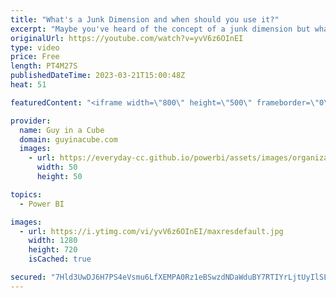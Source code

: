 ```yaml
---
title: "What's a Junk Dimension and when should you use it?"
excerpt: "Maybe you've heard of the concept of a junk dimension but what exactly is it and when should you use it? Patrick breaks down this dimensional modeling concept.   Junk Dimensions https://www.kimballgroup.com/data-warehouse-business-intelligence-resources/kimball-techniques/dimensional-modeling-techniques/junk-dimension/"
originalUrl: https://youtube.com/watch?v=yvV6z6OInEI
type: video
price: Free
length: PT4M27S
publishedDateTime: 2023-03-21T15:00:48Z
heat: 51

featuredContent: "<iframe width=\"800\" height=\"500\" frameborder=\"0\" src=\"https://www.youtube.com/embed/yvV6z6OInEI\" allow=\"accelerometer; autoplay; encrypted-media; gyroscope; picture-in-picture\" allowfullscreen></iframe>"

provider:
  name: Guy in a Cube
  domain: guyinacube.com
  images:
    - url: https://everyday-cc.github.io/powerbi/assets/images/organizations/guyinacube.com-50x50.jpg
      width: 50
      height: 50

topics:
  - Power BI

images:
  - url: https://i.ytimg.com/vi/yvV6z6OInEI/maxresdefault.jpg
    width: 1280
    height: 720
    isCached: true

secured: "7Hld3UwDJ6H7PS4eVsmu6LfXEMPA0Rz1eBSwzdNDaWduBY7RTIYrLjtUyIlSLRAxqGWlVliyUTppbRJC2ZT49GMdgfy7oCwOCXiQtczcLffFGVfc7SZcOwiPgmXDy4EOKvBWno/pwmdgFaiDntXPW7WazF7FwY0Uup5IunzIyfzY59iXTOyFzyjDzW953NQZXv8AukZs+M9I5WFrcPQ1Ji6PDo17xfK3Dyidxe5rlIWCamu85dIw9TPDemA6fHjiB+cSuqJdWJH9gezTkgawNXCa+np9b/bzHH0vVDdzRb3Qqug/ziFGG0q/ojfCZhudSg3H7hRlqfPPJ1BAUMDlQ9riBj8RH6w/HlEfmA7zMagndzoUlZ9u27ZZ+6xFQzBA+kU3fHVTl5Q6BHhzIIM+INGQ9Yqy7w+iRqLUyXPa7lo=;EaAxWxPNdwNYA7nnWn/8kQ=="
---
```


